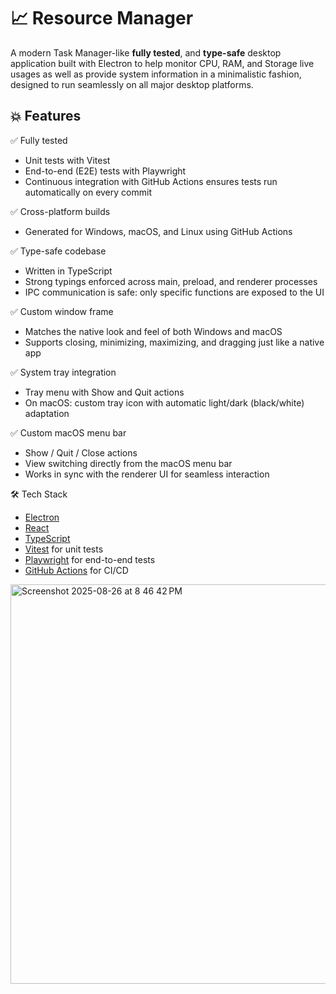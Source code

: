 # 📈 Resource Manager

A modern Task Manager-like **fully tested**, and **type-safe** desktop application built with Electron to help monitor CPU, RAM, and Storage live usages as well as provide system information in a minimalistic fashion, designed to run seamlessly on all major desktop platforms.

## 💥 Features

✅ Fully tested
- Unit tests with Vitest
- End-to-end (E2E) tests with Playwright
- Continuous integration with GitHub Actions ensures tests run automatically on every commit


✅ Cross-platform builds
- Generated for Windows, macOS, and Linux using GitHub Actions

✅ Type-safe codebase
- Written in TypeScript
- Strong typings enforced across main, preload, and renderer processes
- IPC communication is safe: only specific functions are exposed to the UI

✅ Custom window frame
- Matches the native look and feel of both Windows and macOS
- Supports closing, minimizing, maximizing, and dragging just like a native app

✅ System tray integration
- Tray menu with Show and Quit actions
- On macOS: custom tray icon with automatic light/dark (black/white) adaptation

✅ Custom macOS menu bar
- Show / Quit / Close actions
- View switching directly from the macOS menu bar
- Works in sync with the renderer UI for seamless interaction


🛠 Tech Stack
- [Electron](https://www.electronjs.org/)
- [React](https://react.dev)
- [TypeScript](https://www.typescriptlang.org/)
- [Vitest](https://vitest.dev) for unit tests
- [Playwright](https://playwright.dev) for end-to-end tests
- [GitHub Actions](https://github.com/features/actions) for CI/CD


<img width="842" height="639" alt="Screenshot 2025-08-26 at 8 46 42 PM" src="https://github.com/user-attachments/assets/4004701d-052d-4f94-8b32-7aade99584e1" />
